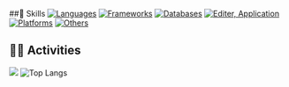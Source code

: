 ##🔭 Skills
[![Languages](https://skillicons.dev/icons?i=ts,js,md,html,css)](https://skillicons.dev)
[![Frameworks](https://skillicons.dev/icons?i=react,nextjs,nodejs,tailwind)](https://skillicons.dev)
[![Databases](https://skillicons.dev/icons?i=mysql)](https://skillicons.dev)
[![Editer, Application](https://skillicons.dev/icons?i=neovim,discord,obsidian,notion,vscode)](https://skillicons.dev)
[![Platforms](https://skillicons.dev/icons?i=git,github,gmail)](https://skillicons.dev)
[![Others](https://skillicons.dev/icons)](https://skillicons.dev)

## 🏃‍♀️ Activities
![](http://github-profile-summary-cards.vercel.app/api/cards/profile-details?username=Canon-K41&theme=transparent)
![Top Langs](https://github-readme-stats.vercel.app/api/top-langs/?username=Canon-K41&layout=compact&theme=onedark)
